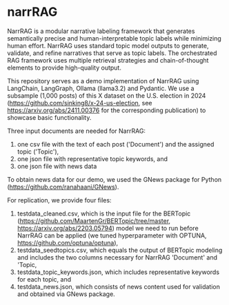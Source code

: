 # narrRAG

NarrRAG is a modular narrative labeling framework that generates semantically precise and human-interpretable topic labels while minimizing human effort. NarrRAG uses standard topic model outputs to generate, validate, and refine narratives that serve as topic labels. The orchestrated RAG framework uses multiple retrieval strategies and chain-of-thought elements to provide high-quality output.

This repository serves as a demo implementation of NarrRAG using LangChain, LangGraph, Ollama (llama3.2) and Pydantic. We use a subsample (1,000 posts) of this X dataset on the U.S. election in 2024 (https://github.com/sinking8/x-24-us-election, see https://arxiv.org/abs/2411.00376 for the corresponding publication) to showcase basic functionality.

Three input documents are needed for NarrRAG:

1. one csv file with the text of each post ('Document') and the assigned topic ('Topic'),
2. one json file with representative topic keywords, and
3. one json file with news data

To obtain news data for our demo, we used the GNews package for Python (https://github.com/ranahaani/GNews).

For replication, we provide four files:
1. testdata_cleaned.csv, which is the input file for the BERTopic (https://github.com/MaartenGr/BERTopic/tree/master, https://arxiv.org/abs/2203.05794) model we need to run before NarrRAG can be applied (we tuned hyperparameter with OPTUNA, https://github.com/optuna/optuna),
2. testdata_seedtopics.csv, which equals the output of BERTopic modeling and includes the two columns necessary for NarrRAG 'Document' and 'Topic,
3. testdata_topic_keywords.json, which includes representative keywords for each topic, and
4. testdata_news.json, which consists of news content used for validation and obtained via GNews package.


